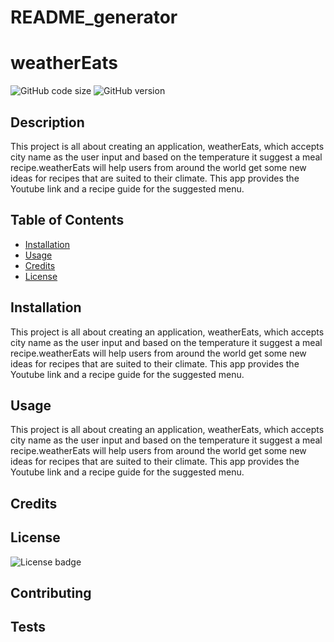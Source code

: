 # README_generator
# weatherEats

![GitHub code size](https://img.shields.io/github/languages/code-size/cbruder1292/Project1)
![GitHub version](https://img.shields.io/github/license/cbruder1292/Project1)

## Description
This project is all about creating an application, weatherEats, which accepts city name as the user input and based on the temperature it suggest a meal recipe.weatherEats will help users from around the world get some new ideas for recipes that are suited to their climate. This app provides the Youtube link and a recipe guide for the suggested menu.

## Table of Contents
* [Installation](#installation)
* [Usage](#usage)
* [Credits](#credits)
* [License](#license)

## Installation
This project is all about creating an application, weatherEats, which accepts city name as the user input and based on the temperature it suggest a meal recipe.weatherEats will help users from around the world get some new ideas for recipes that are suited to their climate. This app provides the Youtube link and a recipe guide for the suggested menu.

## Usage
This project is all about creating an application, weatherEats, which accepts city name as the user input and based on the temperature it suggest a meal recipe.weatherEats will help users from around the world get some new ideas for recipes that are suited to their climate. This app provides the Youtube link and a recipe guide for the suggested menu.

## Credits


## License
![License badge](https://img.shields.io/badge/license-Apache-blue)

## Contributing

## Tests
